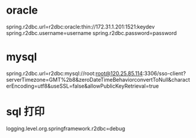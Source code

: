# oracle
spring.r2dbc.url=r2dbc:oracle:thin://172.31.1.201:1521:keydev
spring.r2dbc.username=username
spring.r2dbc.password=password
# mysql
spring.r2dbc.url=r2dbc:mysql://root:root@120.25.85.114:3306/sso-client?serverTimezone=GMT%2b8&zeroDateTimeBehaviorconvertToNull&characterEncoding=utf8&useSSL=false&allowPublicKeyRetrieval=true
# sql 打印
logging.level.org.springframework.r2dbc=debug